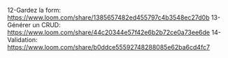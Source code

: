 12-Gardez la form: https://www.loom.com/share/1385657482ed455797c4b3548ec27d0b
13- Générer un CRUD: https://www.loom.com/share/44c20344e57f42e6b2b72ce0a73ee6de
14- Validation: https://www.loom.com/share/b0ddce55592748288085e62ba6cd4fc7